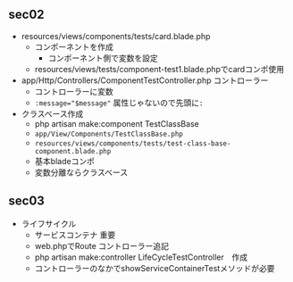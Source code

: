 ## sec02
- resources/views/components/tests/card.blade.php
  - コンポーネントを作成
    - コンポーネント側で変数を設定
  - resources/views/tests/component-test1.blade.phpでcardコンポ使用
- app/Http/Controllers/ComponentTestController.php コントローラー
  - コントローラーに変数
  - `:message="$message"` 属性じゃないので先頭に`:`
- クラスベース作成
  - php artisan make:component TestClassBase
  - `app/View/Components/TestClassBase.php`
  - `resources/views/components/tests/test-class-base-component.blade.php`
  - 基本bladeコンポ
  - 変数分離ならクラスベース

## sec03
- ライフサイクル
  - サービスコンテナ 重要
  - web.phpでRoute コントローラー追記
   -  php artisan make:controller LifeCycleTestController　作成
   - コントローラーのなかでshowServiceContainerTestメソッドが必要